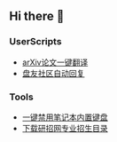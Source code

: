 ## Hi there 👋

<!--
**xx025/xx025** is a ✨ _special_ ✨ repository because its `README.md` (this file) appears on your GitHub profile.

Here are some ideas to get you started:

- 🔭 I’m currently working on ...
- 🌱 I’m currently learning ...
- 👯 I’m looking to collaborate on ...
- 🤔 I’m looking for help with ...
- 💬 Ask me about ...
- 📫 How to reach me: ...
- 😄 Pronouns: ...
- ⚡ Fun fact: ...
-->

### UserScripts

- [arXiv论文一键翻译](https://github.com/xx025/strawberry)
- [盘友社区自动回复](https://github.com/xx025/strawberry)


### Tools

- [一键禁用笔记本内置键盘](https://github.com/xx025/LockLaptopKeyboard)
- [下载研招网专业招生目录](https://github.com/xx025/yanx)
